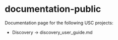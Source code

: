 # documentation-public
Documentation page for the following USC projects:
* Discovery -> discovery_user_guide.md
